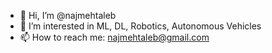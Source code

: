 - 👋 Hi, I’m @najmehtaleb
- 👀 I’m interested in ML, DL, Robotics, Autonomous Vehicles
- 📫 How to reach me: najmehtaleb@gmail.com

<!---
najmehtaleb/najmehtaleb is a ✨ special ✨ repository because its `README.md` (this file) appears on your GitHub profile.
You can click the Preview link to take a look at your changes.
--->
